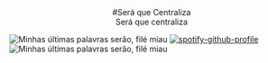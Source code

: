<div align="center">
  #Será que Centraliza
</div>

<div align="center">
  Será que centraliza
</div>

![Minhas últimas palavras serão, filé miau](https://myoctocat.com/assets/images/base-octocat.svg)
[![spotify-github-profile](https://spotify-github-profile.vercel.app/api/view?uid=12179186620&cover_image=true&theme=default&show_offline=true&background_color=121212)](https://spotify-github-profile.vercel.app/api/view?uid=12179186620&redirect=true)
![Minhas últimas palavras serão, filé miau](https://myoctocat.com/assets/images/base-octocat.svg)
